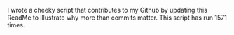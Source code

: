 I wrote a cheeky script that contributes to my Github by updating this ReadMe to illustrate why more than commits matter. This script has run 1571 times.